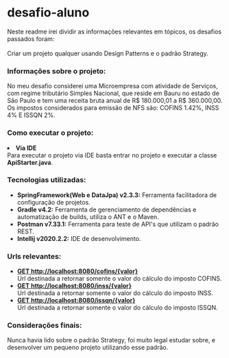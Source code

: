 <h1><b>desafio-aluno</b></h1>   
Neste readme irei dividir as informações relevantes em tópicos, os desafios passados foram:
<br><br>
Criar um projeto qualquer usando Design Patterns e o padrão Strategy.

<h3><b>Informações sobre o projeto:</b></h3>
No meu desafio considerei uma Microempresa com atividade de Serviços, com regime tributário Simples Nacional, que reside em Bauru no estado de São Paulo e tem uma receita bruta anual de R$ 180.000,01 a R$ 360.000,00. Os impostos considerados para emissão de NFS são: COFINS 1.42%, INSS 4% E ISSQN 2%.
<h3><b>Como executar o projeto:</b></h3>

   <LI><b>Via IDE</b><br>
    Para executar o projeto via IDE basta entrar no projeto e executar a classe <b>ApiStarter.java</b>.
    <br>
    
</UL>
    
<h3><b>Tecnologias utilizadas:</b></h3>
<UL>
  <LI><b>SpringFramework(Web e DataJpa) v2.3.3:</b> Ferramenta facilitadora de configuração de projetos.</LI>
  <LI><b>Gradle v4.2:</b> Ferramenta de gerenciamento de dependências e automatização de builds, utiliza o ANT e o Maven.</LI>
  <LI><b>Postman v7.33.1:</b> Ferramenta para teste de API's que utilizam o padrão REST.</LI>
  <LI><b>Intellij v2020.2.2:</b> IDE de desenvolvimento.</LI>
</UL>

<h3><b>Urls relevantes:</b></h3>
  <UL>

  <LI><b><a href='http://localhost:8080/cofins/{valor}'>GET http://localhost:8080/cofins/{valor}</a></b><br>
      Url destinada a retornar somente o valor do cálculo do imposto COFINS.
      <LI><b><a href='http://localhost:8080inss/{valor}'>GET http://localhost:8080/inss/{valor}</a></b><br>
            Url destinada a retornar somente o valor do cálculo do imposto INSS.
            <LI><b><a href='http://localhost:8080/issqn/{valor}'>GET http://localhost:8080/issqn/{valor}</a></b><br>
                  Url destinada a retornar somente o valor do cálculo do imposto ISSQN.
  </UL>

<h3><b>Considerações finais:</b></h3>
 Nunca havia lido sobre o padrão Strategy, foi muito legal estudar sobre, e desenvolver um pequeno projeto utilizando esse padrão.
